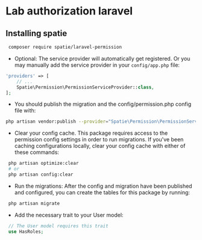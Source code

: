 # Lab authorization laravel
 ## Installing spatie

```bash
 composer require spatie/laravel-permission
```
- Optional: The service provider will automatically get registered. Or you may manually add the service provider in your `config/app.php` file:

```php
'providers' => [
    // ...
    Spatie\Permission\PermissionServiceProvider::class,
];
```
- You should publish the migration and the config/permission.php config file with:

```bash
php artisan vendor:publish --provider="Spatie\Permission\PermissionServiceProvider"
```
- Clear your config cache. This package requires access to the permission config settings in order to run migrations. If you've been caching configurations locally, clear your config cache with either of these commands:

```bash
 php artisan optimize:clear
 # or
 php artisan config:clear
```

- Run the migrations: After the config and migration have been published and configured, you can create the tables for this package by running:

```bash
 php artisan migrate
```

- Add the necessary trait to your User model:

```php
 // The User model requires this trait
 use HasRoles;
```
